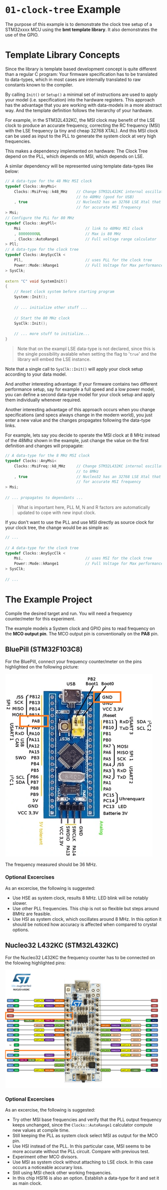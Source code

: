 # <big>`01-clock-tree` Example</big>

The purpose of this example is to demonstrate the clock tree setup of a 
STM32xxxx MCU using the **bmt template library**. It also demonstrates 
the use of the GPIO.

# Template Library Concepts

Since the library is template based development concept is quite 
different than a regular C program: Your firmware specification has to be 
translated to data-types, which in most cases are internally translated 
to raw constants known to the compiler.

By calling `Init()` or `Setup()` a minimal set of instructions are used 
to apply your model (i.e. specification) into the hardware registers.
This approach has the advantage that you are working with data-models 
in a more abstract way. And the template definition follows the hierarchy 
of your hardware.

For example, in the STM32L432KC, the MSI clock may benefit of the LSE 
clock to produce an accurate frequency, correcting the RC frequency (MSI) 
with the LSE frequency (a tiny and cheap 32768 XTAL). And this MSI clock 
can be used as input to the PLL to generate the system clock at very high 
frequencies.

This makes a dependency implemented on hardware: The Clock Tree depend on 
the PLL, which depends on MSI, which depends on LSE.

A similar dependency will be represented using template data-types like 
below: 

```cpp
// A data-type for the 48 MHz MSI clock
typedef Clocks::AnyMsi<
    Clocks::MsiFreq::k48_MHz    // Change STM32L432KC internal oscillator from 4 MHz 
                                // to 48MHz (good for USB)
    , true                      // Nucleo32 has an 32768 LSE Xtal that we will use 
                                // for accurate MSI frequency
> Msi;
// Configure the PLL for 80 MHz
typedef Clocks::AnyPll<
	Msi								// link to 48MHz MSI clock
	, 80000000UL					// Max is 80 MHz
	, Clocks::AutoRange1			// Full voltage range calculator
> Pll;
// A data-type for the clock tree
typedef Clocks::AnySycClk <
	Pll,							// uses PLL for the clock tree
	Power::Mode::kRange1			// Full Voltage for Max performance
> SysClk;

extern "C" void SystemInit()
{
	// Reset clock system before starting program
	System::Init();

	// ... initialize other stuff ...

	// Start the 80 MHz clock
	SysClk::Init();

	// ... more stuff to initialize...
}
```

> Note that on the exampl LSE data-type is not declared, since this is 
> the single possibility avalable when setting the flag to '`true`' and 
> the library will embed the LSE instance.

Note that a single call to `SysClk::Init()` will apply your clock setup 
according to your data model.

And another interesting advantage: If your firmware contains two 
different performance setup, say for example a full speed and a low power 
model, you can define a second data-type model for your clock setup and 
apply them individually whenever required.

Another interesting advantage of this approach occurs when you change 
specifications (and specs always change in the modern world), you just 
enter a new value and the changes propagates following the data-type 
links.

For example, lets say you decide to operate the MSI clock at 8 MHz 
instead of the 48Mhz shown in the example, just change the value on 
the first definition and changes will propagate:

```cpp
// A data-type for the 8 MHz MSI clock
typedef Clocks::AnyMsi<
    Clocks::MsiFreq::k8_MHz     // Change STM32L432KC internal oscillator from 4MHz 
                                // to 8MHz
    , true                      // Nucleo32 has an 32768 LSE Xtal that we will use 
                                // for accurate MSI frequency
> Msi;

// ... propagates to dependants ...
```

> What is important here, PLL M, N and R factors are automatically 
> updated to cope with new input clock.

If you don't want to use the PLL and use MSI directly as source clock for 
your clock tree, the change would be as simple as:

```cpp
// ...

// A data-type for the clock tree
typedef Clocks::AnySycClk <
	Msi,							// uses MSI for the clock tree
	Power::Mode::kRange1			// Full Voltage for Max performance
> SysClk;

// ...
```


# The Example Project

Compile the desired target and run. You will need a frequency counter/meter 
for this experiment.

The example models a System clock and GPIO pins to read frequency on the 
**MCO output pin**. The MCO output pin is conventionally on the **PA8** 
pin.


## BluePill (STM32F103C8)

For the BluePill, connect your frequency counter/meter on the pins 
highlighted on the following picture:

![bluepill-fs8.png](images/bluepill-fs8.png)

The frequency measured should be 36 MHz.


### Optional Excercises

As an excercise, the following is suggested:
- Use HSE as system clock, results 8 MHz. LED blink will be notably 
slower.
- Use other PLL frequencies. This chip is not so flexible but steps 
around 8MHz are feasible.
- Use HSI as system clock, which oscillates around 8 MHz. In this option 
it should be noticed how accuracy is affected when compared to crystal 
options.


## Nucleo32 L432KC (STM32L432KC)

For the Nucleo32 L432KC the frequency counter has to be connected on the 
folowing highlighted pins:

![nucleo_l432kc-fs8.png](images/nucleo_l432kc-fs8.png)


### Optional Excercises

As an excercise, the following is suggested:
- Try other MSI base frequencies and verify that the PLL output frequency 
keeps unchanged, since the `Clocks::AutoRange1` calculator compute new 
values at compile time.
- Still keeping the PLL as system clock select MSI as output for the MCO 
pin.
- Use HSI instead of the PLL. In this particular case, MSI seems to be 
more accurate without the PLL circuit. Compare with previous test.
- Experiment other MCO divisors.
- Use MSI as system clock without attaching to LSE clock. In this case
occurs a noticeable accurary loss.
- Still using MSI check other working frequencies.
- In this chip HSI16 is also an option. Establish a data-type for it and 
set it as main clock.

